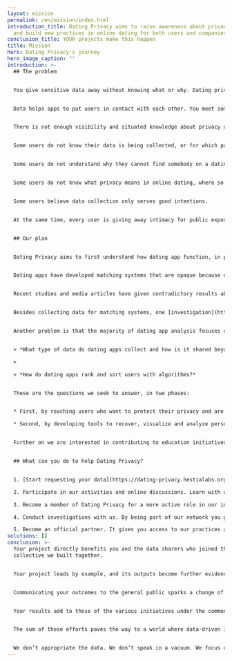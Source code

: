 ```yaml
---
layout: mission
permalink: /en/mission/index.html
introduction_title: Dating Privacy aims to raise awareness about privacy risks
  and build new practices in online dating for both users and companies.
conclusion_title: YOUR projects make this happen
title: Mission
hero: Dating Privacy's journey
hero_image_caption: ""
introduction: >-
  ## The problem 


  You give sensitive data away without knowing what or why. Dating privacy seeks to clarify that uncertainty to protect your privacy. We want to balance the benefits and disadvantages of sharing your intimate information so you can take control of your exposure online; and at the same time to make dating apps best tailored to user’s interests and not merely for commercial enterprises.


  Data helps apps to put users in contact with each other. You meet somebody outside your network and with different characteristics who you didn’t even know you liked. But it also comes with privacy risks: unknown users see a lot of information about your identity, you are only introduced to people who the app considers right for you, you meet people without any guarantees about their real identity, your data is used for ads that are not necessarily relevant to your tastes but help the app earn money.


  There is not enough visibility and situated knowledge about privacy and data protection on dating apps. A general definition of privacy does not apply to every app type. Plus, when you are dating you are interested in establishing trust with your potential date and also with the app introducing you to other people. We seek to raise awareness about privacy risks, as well as develop the potentialities of having new ethical, fair and collective values for the use of technologies and privacy.


  Some users do not know their data is being collected, or for which purposes. 


  Some users do not understand why they cannot find somebody on a dating app.


  Some users do not know what privacy means in online dating, where so much sensitive data is exposed.


  Some users believe data collection only serves good intentions.


  At the same time, every user is giving away intimacy for public exposure without control. Some users are being discriminated against, exposed to undesirable persons, and are victims of abuse by other users: harassment, identity theft, romance scams, and even sexual assault, without the app being able to help you. 


  ## Our plan 


  Dating Privacy aims to first understand how dating app function, in particular regarding data collection and data processing, and what the consequences are for user privacy and interactions (who is presented to whom). Secondly, to offer users a tool to visualize and understand the dating app data ecosystem and their personal usage; thus contributing to data literacy. 


  Dating apps have developed matching systems that are opaque because of intellectual property. This opacity affects privacy, and ultimately, how subjects find a potential partner online. Therefore, users do not have visibility today on what personal data is collected from their accounts, nor how it is used to present them profiles, or for commercial purposes like advertisement.


  Recent studies and media articles have given contradictory results about the influence of dating app algorithms on couples. Dating apps are designed as recommendation systems, applying machine learning techniques that score and rank users online to be presented to others. This can have either positive or negative effects on couple formation. On one side, studies affirm that couples who met through dating apps have different socioeconomic status which increases diversity. On the other, dating apps reproduce a patriarchal model by presenting women with a lower socioeconomic status to men who have a better position.


  Besides collecting data for matching systems, one [investigation](https://fil.forbrukerradet.no/wp-content/uploads/2020/01/mnemonic-security-test-report-v1.0.pdf) conducted by the Norwegian Consumer Council shows dating apps also collect data that is shared with third parties for commercial profit; i.e. for dating app partners, connected social networks and external investors.


  Another problem is that the majority of dating app analysis focuses on understanding heterosexual practices, while ignoring other communities with different identities. They do not know how the dating app data ecosystem and the use of algorithms affect the results a user can obtain in the app.


  > *What type of data do dating apps collect and how is it shared beyond the platform?*

  >

  > *How do dating apps rank and sort users with algorithms?* 


  These are the questions we seek to answer, in two phases:


  * First, by reaching users who want to protect their privacy and are affected by how app's work, offering them a space where they are heard. In a world where dating apps do not take responsibility for users’ concerns and problems this matters

  * Second, by developing tools to recover, visualize and analyze personal data. This will help to break the monopoly of dating platforms on sensitive data and to learn about privacy and processes related to data collection, processing and analysis.


  Further on we are interested in contributing to education initiatives and conducting research in collaboration with schools, academia and other educational institutions.


  ## What can you do to help Dating Privacy? 


  1. [Start requesting your data](https://dating-privacy.hestialabs.org/en/act/sar/) to understand what traces about yourself and your dating preferences you leave online.

  2. Participate in our activities and online discussions. Learn with us about privacy, how dating apps work and user practices.

  3. Become a member of Dating Privacy for a more active role in our initiatives and to help develop and implement your ideas.

  4. Conduct investigations with us. By being part of our network you gain an edge in the state of the art, you build action research with us and share knowledge in keeping with our open-source ethos.

  5. Become an official partner. It gives you access to our practices and preoccupations in online dating. You can help create a different standard of privacy.
solutions: []
conclusion: >-
  Your project directly benefits you and the data sharers who joined the data
  collective we built together.


  Your project leads by example, and its outputs become further evidence of a possible world where people decide how and why their data is used.


  Communicating your outcomes to the general public sparks a change of mindset in some and ideas for new projects in others.


  Your results add to those of the various initiatives under the common HestiaLabs umbrella. Their impact is multiplied and they are part of the global movement of data reappropriation by users.


  The sum of these efforts paves the way to a world where data-driven innovations are made in collaboration with the people who produce them, and not without their consent anymore.


  We don’t appropriate the data. We don’t speak in a vacuum. We focus on the very concrete development of legal and technical mechanisms to enable trust and data-driven bottom-up innovation in a sustainable way.
---
```

